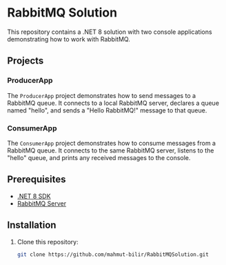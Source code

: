 # RabbitMQ Solution

This repository contains a .NET 8 solution with two console applications demonstrating how to work with RabbitMQ. 

## Projects

### ProducerApp

The `ProducerApp` project demonstrates how to send messages to a RabbitMQ queue. It connects to a local RabbitMQ server, declares a queue named "hello", and sends a "Hello RabbitMQ!" message to that queue.

### ConsumerApp

The `ConsumerApp` project demonstrates how to consume messages from a RabbitMQ queue. It connects to the same RabbitMQ server, listens to the "hello" queue, and prints any received messages to the console.

## Prerequisites

- [.NET 8 SDK](https://dotnet.microsoft.com/download/dotnet/8.0)
- [RabbitMQ Server](https://www.rabbitmq.com/download.html)

## Installation

1. Clone this repository:
   ```bash
   git clone https://github.com/mahmut-bilir/RabbitMQSolution.git
